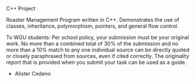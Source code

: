 C++ Project 

Roaster Management Program written in C++. Demonstrates the use of classes, inheritance, polymorphism, pointers, and general flow control. 

To WGU students: Per school policy, your submission must be your original work. No more than a combined total of 30% of the submission and no more than a 10% match to any one individual source can be directly quoted or closely paraphrased from sources, even if cited correctly. The originality report that is provided when you submit your task can be used as a guide.


- Alister Cedeno
